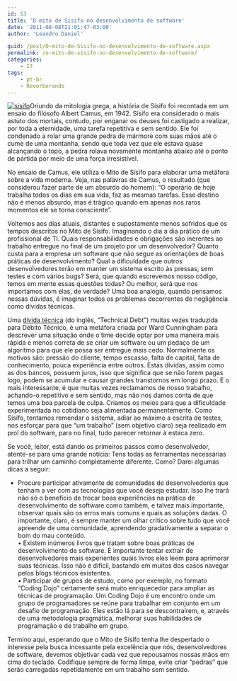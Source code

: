 ```yaml
---
id: 53
title: 'O mito de Sísifo no desenvolvimento de software'
date: '2011-08-08T21:01:47-03:00'
author: 'Leandro Daniel'

guid: /post/O-mito-de-Sisifo-no-desenvolvimento-de-software.aspx
permalink: /o-mito-de-sisifo-no-desenvolvimento-de-software/
categories:
    - IT
tags:
    - pt-br
    - Reverberando
---
```


[![sisifo](http://leandrodaniel.com/pics/sisifo_thumb.jpg "sisifo")](http://leandrodaniel.com/pics/sisifo.jpg)Oriundo da mitologia grega, a história de Sísifo foi recontada em um ensaio do filósofo Albert Camus, em 1942. Sísifo era considerado o mais astuto dos mortais, contudo, por enganar os deuses foi castigado a realizar, por toda a eternidade, uma tarefa repetitiva e sem sentido. Ele foi condenado a rolar uma grande pedra de mármore com suas mãos até o cume de uma montanha, sendo que toda vez que ele estava quase alcançando o topo, a pedra rolava novamente montanha abaixo até o ponto de partida por meio de uma força irresistível.

No ensaio de Camus, ele utiliza o Mito de Sísifo para elaborar uma metáfora sobre a vida moderna. Veja, nas palavras de Camus, o resultado (que considerou fazer parte de um absurdo do homem): “O operário de hoje trabalha todos os dias em sua vida, faz as mesmas tarefas. Esse destino não é menos absurdo, mas é trágico quando em apenas nos raros momentos ele se torna consciente”.

Voltemos aos dias atuais, distantes e supostamente menos sofridos que os tempos descritos no Mito de Sísifo. Imaginando o dia a dia prático de um profissional de TI. Quais responsabilidades e obrigações são inerentes ao trabalho entregue no final de um projeto por um desenvolvedor? Quanto custa para a empresa um software que não segue as orientações de boas práticas de desenvolvimento? Qual a dificuldade que outros desenvolvedores terão em manter um sistema escrito às pressas, sem testes e com vários bugs? Será, que quando escrevemos nosso código, temos em mente essas questões todas? Ou melhor, será que nos importamos com elas, de verdade? Uma boa analogia, quando pensamos nessas dúvidas, é imaginar todos os problemas decorrentes de negligência como dívidas técnicas.

Uma [dívida técnica](http://voidpodcast.com/2011/07/30/void-podcast-007-eu-devo-sim-estou-vivendo/) (do inglês, “Technical Debt”) muitas vezes traduzida para Débito Técnico, é uma metáfora criada por Ward Cunningham para descrever uma situação onde o time decide optar por uma maneira mais rápida e menos correta de se criar um software ou um pedaço de um algoritmo para que ele possa ser entregue mais cedo. Normalmente os motivos são: pressão do cliente, tempo escasso, falta de capital, falta de conhecimento, pouca experiência entre outros. Estas dívidas, assim como as dos bancos, possuem juros, isso que significa que se não forem pagas logo, podem se acumular e causar grandes transtornos em longo prazo. E o mais interessante, é que muitas vezes reclamamos de nosso trabalho, achando-o repetitivo e sem sentido, mas não nos damos conta de que temos uma boa parcela de culpa. Criamos os meios para que a dificuldade experimentada no cotidiano seja alimentada permanentemente. Como Sísifo, tentamos remendar o sistema, adiar ao máximo a escrita de testes, nos esforçar para que “um trabalho” (sem objetivo claro) seja realizado em prol do software, para no final, tudo parecer retornar à estaca zero.

Se você, leitor, está dando os primeiros passos como desenvolvedor, atente-se para uma grande notícia: Tens todas as ferramentas necessárias para trilhar um caminho completamente diferente. Como? Darei algumas dicas a seguir:

- Procure participar ativamente de comunidades de desenvolvedores que tenham a ver com as tecnologias que você deseja estudar. Isso lhe trará não só o benefício de trocar boas experiências na prática de desenvolvimento de software como também, e talvez mais importante, observar quais são os erros mais comuns e quais as soluções dadas. O importante, claro, é sempre manter um olhar crítico sobre tudo que você apreende de uma comunidade, aprendendo gradativamente a separar o bom do mau conteúdo.   
    • Existem inúmeros livros que tratam sobre boas práticas de desenvolvimento de software. É importante tentar extrair de desenvolvedores mais experientes quais livros eles leem para aprimorar suas técnicas. Isso não é difícil, bastando em muitos dos casos navegar pelos blogs técnicos existentes.   
    • Participar de grupos de estudo, como por exemplo, no formato “Coding Dojo” certamente será muito enriquecedor para ampliar as técnicas de programação. Um Coding Dojo é um encontro onde um grupo de programadores se reúne para trabalhar em conjunto em um desafio de programação. Eles estão lá para se descontraírem, e, através de uma metodologia pragmática, melhorar suas habilidades de programação e de trabalho em grupo.

Termino aqui, esperando que o Mito de Sísifo tenha lhe despertado o interesse pela busca incessante pela excelência que nós, desenvolvedores de software, devemos objetivar cada vez que repousamos nossas mãos em cima do teclado. Codifique sempre de forma limpa, evite criar “pedras” que serão carregadas repetidamente em um trabalho sem sentido.
